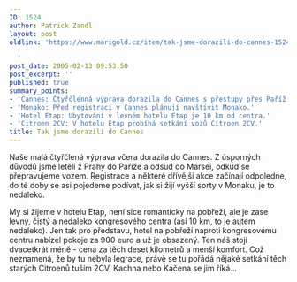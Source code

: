 ```yaml
---
ID: 1524
author: Patrick Zandl
layout: post
oldlink: 'https://www.marigold.cz/item/tak-jsme-dorazili-do-cannes-1524

  '
post_date: 2005-02-13 09:53:50
post_excerpt: ''
published: true
summary_points:
- 'Cannes: Čtyřčlenná výprava dorazila do Cannes s přestupy přes Paříž a Marsei.'
- 'Monako: Před registrací v Cannes plánují navštívit Monako.'
- 'Hotel Etap: Ubytování v levném hotelu Etap je 10 km od centra.'
- 'Citroen 2CV: V hotelu Etap probíhá setkání vozů Citroen 2CV.'
title: Tak jsme dorazili do Cannes
---
```


<p>Naše malá čtyřčlená výprava včera dorazila do Cannes. Z úsporných důvodů jsme letěli z Prahy do Paříže a odsud do Marsei, odkud se přepravujeme vozem. 
Registrace a některé dřívější akce začínají odpoledne, do té doby se asi pojedeme podívat, jak si žijí vyšší sorty v Monaku, je to nedaleko.</p>

<p>My si žijeme v hotelu Etap, není sice romanticky na pobřeží, ale je zase levný, čistý a nedaleko kongresového centra (asi 10 km, to je autem nedaleko). Jen tak pro představu, hotel na pobřeží naproti kongresovému centru nabízel pokoje za 900 euro a už je obsazený. Ten náš stojí dvacetkrát méně - cena za těch deset kilometrů a menší komfort. Což neznamená, že by tu nebyla legrace, právě se tu pořádá nějaké setkání těch starých Citroenů tuším 2CV, Kachna nebo Kačena se jim říká...
</p>
